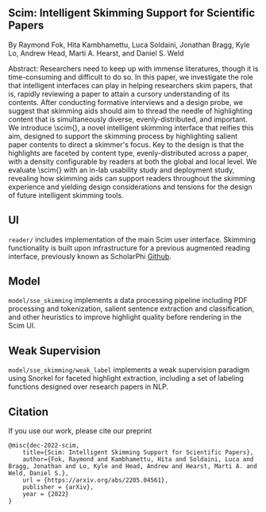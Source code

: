 ## Scim: Intelligent Skimming Support for Scientific Papers

By Raymond Fok, Hita Kambhamettu, Luca Soldaini, Jonathan Bragg, Kyle Lo, Andrew Head, Marti A. Hearst, and Daniel S. Weld

Abstract: Researchers need to keep up with immense literatures, though it is time-consuming and difficult to do so. In this paper, we investigate the role that intelligent interfaces can play in helping researchers skim papers, that is, rapidly reviewing a paper to attain a cursory understanding of its contents. After conducting formative interviews and a design probe, we suggest that skimming aids should aim to thread the needle of highlighting content that is simultaneously diverse, evenly-distributed, and important. We introduce \scim{}, a novel intelligent skimming interface that reifies this aim, designed to support the skimming process by highlighting salient paper contents to direct a skimmer's focus. Key to the design is that the highlights are faceted by content type, evenly-distributed across a paper, with a density configurable by readers at both the global and local level. We evaluate \scim{} with an in-lab usability study and deployment study, revealing how skimming aids can support readers throughout the skimming experience and yielding design considerations and tensions for the design of future intelligent skimming tools.

## UI
`reader/` includes implementation of the main Scim user interface. Skimming functionality is built upon infrastructure for a previous augmented reading interface, previously known as ScholarPhi [Github](https://github.com/allenai/scholarphi).

## Model
`model/sse_skimming` implements a data processing pipeline including PDF processing and tokenization, salient sentence extraction and classification, and other heuristics to improve highlight quality before rendering in the Scim UI.

## Weak Supervision
`model/sse_skimming/weak_label` implements a weak supervision paradigm using Snorkel for faceted highlight extraction, including a set of labeling functions designed over research papers in NLP.

## Citation
If you use our work, please cite our preprint

```
@misc{dec-2022-scim,
    title={Scim: Intelligent Skimming Support for Scientific Papers},
    author={Fok, Raymond and Kambhamettu, Hita and Soldaini, Luca and Bragg, Jonathan and Lo, Kyle and Head, Andrew and Hearst, Marti A. and Weld, Daniel S.},
    url = {https://arxiv.org/abs/2205.04561},
    publisher = {arXiv},
    year = {2022}
}
```
